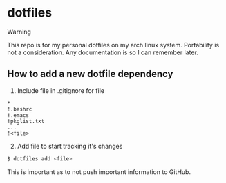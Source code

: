 # dotfiles

> [!WARNING]
> This repo is for my personal dotfiles on my arch linux system. Portability is not a consideration. Any documentation is so I can remember later.

## How to add a new dotfile dependency

1. Include file in .gitignore for file
```
*
!.bashrc
!.emacs
!pkglist.txt
...
!<file>

```
2. Add file to start tracking it's changes
```bash
$ dotfiles add <file>
```

This is important as to not push important information to GitHub.
